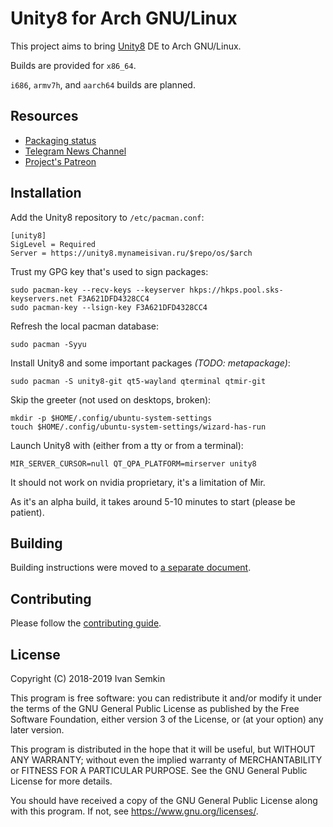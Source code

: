 Unity8 for Arch GNU/Linux
=========================

This project aims to bring [Unity8](https://github.com/ubports/unity8-build) DE to Arch GNU/Linux.

Builds are provided for `x86_64`.

`i686`, `armv7h`, and `aarch64` builds are planned.

## Resources

- [Packaging status](STATUS.md)
- [Telegram News Channel](https://t.me/unity8_port_notes)
- [Project's Patreon](https://www.patreon.com/vanyasem)

## Installation

Add the Unity8 repository to `/etc/pacman.conf`:
```
[unity8]
SigLevel = Required
Server = https://unity8.mynameisivan.ru/$repo/os/$arch
```

Trust my GPG key that's used to sign packages:
```
sudo pacman-key --recv-keys --keyserver hkps://hkps.pool.sks-keyservers.net F3A621DFD4328CC4
sudo pacman-key --lsign-key F3A621DFD4328CC4
```

Refresh the local pacman database:
```
sudo pacman -Syyu
```

Install Unity8 and some important packages _(TODO: metapackage)_:
```
sudo pacman -S unity8-git qt5-wayland qterminal qtmir-git
```

Skip the greeter (not used on desktops, broken):
```
mkdir -p $HOME/.config/ubuntu-system-settings
touch $HOME/.config/ubuntu-system-settings/wizard-has-run
```

Launch Unity8 with (either from a tty or from a terminal):
```
MIR_SERVER_CURSOR=null QT_QPA_PLATFORM=mirserver unity8
```

It should not work on nvidia proprietary, it's a limitation of Mir.

As it's an alpha build, it takes around 5-10 minutes to start (please be patient).

## Building

Building instructions were moved to [a separate document](BUILDING.md).

## Contributing

Please follow the [contributing guide](CONTRIBUTING.md).

## License

Copyright (C) 2018-2019 Ivan Semkin

This program is free software: you can redistribute it and/or modify it under the terms of the GNU General Public License as published by the Free Software Foundation, either version 3 of the License, or (at your option) any later version.

This program is distributed in the hope that it will be useful, but WITHOUT ANY WARRANTY; without even the implied warranty of MERCHANTABILITY or FITNESS FOR A PARTICULAR PURPOSE. See the GNU General Public License for more details.

You should have received a copy of the GNU General Public License along with this program. If not, see <https://www.gnu.org/licenses/>.
